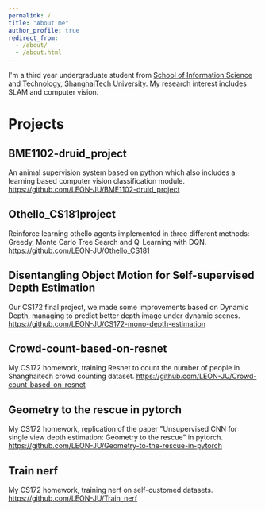```yaml
---
permalink: /
title: "About me"
author_profile: true
redirect_from: 
  - /about/
  - /about.html
---
```


I'm a third year undergraduate student from [School of Information Science and Technology](https://sist.shanghaitech.edu.cn/), [ShanghaiTech University](https://www.shanghaitech.edu.cn/). My research interest includes SLAM and computer vision.

# Projects

## BME1102-druid_project
An animal supervision system based on python which also includes a learning based computer vision classification module.
https://github.com/LEON-JU/BME1102-druid_project

## Othello_CS181project
Reinforce learning othello agents implemented in three different methods: Greedy, Monte Carlo Tree Search and Q-Learning with DQN.
https://github.com/LEON-JU/Othello_CS181

## Disentangling Object Motion for Self-supervised Depth Estimation
Our CS172 final project, we made some improvements based on Dynamic Depth, managing to predict better depth image under dynamic scenes.
https://github.com/LEON-JU/CS172-mono-depth-estimation

## Crowd-count-based-on-resnet
My CS172 homework, training Resnet to count the number of people in Shanghaitech crowd counting dataset.
https://github.com/LEON-JU/Crowd-count-based-on-resnet

## Geometry to the rescue in pytorch
My CS172 homework, replication of the paper "Unsupervised CNN for single view depth estimation: Geometry to the rescue" in pytorch.
https://github.com/LEON-JU/Geometry-to-the-rescue-in-pytorch

## Train nerf
My CS172 homework, training nerf on self-customed datasets.
https://github.com/LEON-JU/Train_nerf
 
